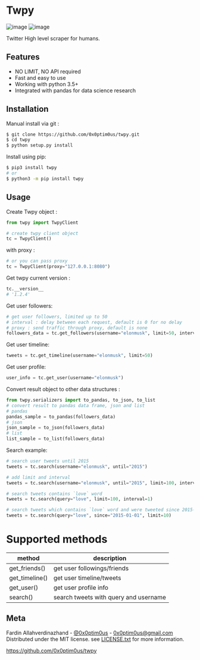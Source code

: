 # Twpy

![image](https://pepy.tech/badge/twpy) ![image](https://pepy.tech/badge/twpy/week)

Twitter High level scraper for humans.

Features
--------

- NO LIMIT, NO API required
- Fast and easy to use
- Working with python 3.5+
- Integrated with pandas for data science research

Installation
------------

Manual install via git :

```bash
$ git clone https://github.com/0x0ptim0us/twpy.git
$ cd twpy
$ python setup.py install
```

Install using pip:

```bash
$ pip3 install twpy
# or
$ python3 -m pip install twpy
```

Usage
-----

Create Twpy object :

```python
from twpy import TwpyClient 

# create twpy client object
tc = TwpyClient()
```

with proxy :

```python
# or you can pass proxy
tc = TwpyClient(proxy="127.0.0.1:8080")
```

Get twpy current version :

```python
tc.__version__
# '1.2.4'
```


Get user followers:

```python
# get user followers, limited up to 50
# interval : delay between each request, default is 0 for no delay
# proxy : send traffic through proxy, default is none
followers_data = tc.get_followers(username="elonmusk", limit=50, interval=1)
```

Get user timeline:

```python
tweets = tc.get_timeline(username="elonmusk", limit=50)
```

Get user profile:

```python
user_info = tc.get_user(username="elonmusk")
```

Convert result object to other data structures :

```python
from twpy.serializers import to_pandas, to_json, to_list
# convert result to pandas data frame, json and list
# pandas
pandas_sample = to_pandas(followers_data)
# json
json_sample = to_json(followers_data)
# list
list_sample = to_list(followers_data)
```

Search example:

```python
# search user tweets until 2015
tweets = tc.search(username="elonmusk", until="2015")

# add limit and interval
tweets = tc.search(username="elonmusk", until="2015", limit=100, interval=1)

# search tweets contains `love` word
tweets = tc.search(query="love", limit=100, interval=1)

# search tweets which contains `love` word and were tweeted since 2015-01-01
tweets = tc.search(query="love", since="2015-01-01", limit=10)
```

  # Supported methods
| method | description |
|--|--|
| get_friends() | get user followings/friends |
| get_timeline()  | get user timeline/tweets |
| get_user() | get user profile info |
| search() | search tweets with query and username |

Meta
----

Fardin Allahverdinazhand -  [\@0x0ptim0us](https://twitter.com/0x0ptim0us) - <0x0ptim0us@gmail.com>  Distributed under the MIT license. see  [LICENSE.txt](https://github.com/0x0ptim0us/twpy/blob/master/LICENSE.txt)
for more information.

<https://github.com/0x0ptim0us/twpy>
